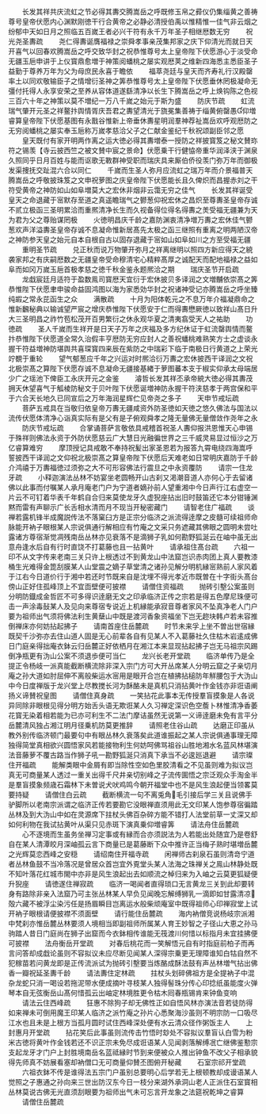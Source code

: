 <!-- { "loadSidebar": true } -->
　　长发其祥共庆流虹之节必得其夀交腾嵩岳之呼既修玉帛之彛仪仍集缁黄之善祷尊号皇帝伏愿内心渊默刚徳干行合黄帝之必静必清授伯禹以惟精惟一佳气非云烟之纷郁中天如日月之照临五百嵗王者必兴干符有永千万年圣子相继厯数无穷
　　祝光尧圣夀疏
　　尧仁得夀诞膺福禄之崇舜孝事亲茂集邦家之庆下仰清光而就日天开喜气以回春欢腾嵩岳之呼交致华封之祝恭惟尊号太上皇帝陛下伏愿游心于淡受命无疆玉巵申讲于上仪寳鼎愈増于神策阅蟠桃之屡实观厯荚之维新四海悉主悉臣圣子益勤于尊养万年为父为母庶民永喜于瞻依
　　福萃尧廷与皇天而齐寿礼行汉殿罄率土以同欢敬输臣子之情增衍圣神之筭恭惟尊号太上皇帝陛下伏愿垂休罔极凝命无彊付托得人永享安荣之至养从容体道遂繇清净以长生下腾嵩岳之呼上焕钩陈之色视三百六十年之神策以莫不増纪一万八千嵗之始元于斯为盛
　　防庆节疏
　　虹流瑞气肇开元圣之祥鳌抃舆情胥庆吾君之夀望清光于旒冕集善祷于缁黄俯罄愚仰増睿算皇帝陛下伏愿基图有永戬谷惟新上帝垂休夀星明润羣神荐祉嵩岳欢呼观厯防之无穷阅蟠桃之屡实奉玉巵称万嵗孝慈洽父子之仁献金鉴纪千秋祝颂副臣邻之愿
　　皇天既付有家开明两作离之运大徳必得其夀増泰一授防之祥披寳笈之秘文賛珎符之锡羡【寺云披西竺之被文賛中宸之景命】伏愿乗干行健恊帝重华润泽浃于渊泉久照同乎日月百姓与能而讴歌无斁群神受职而瑞庆具来厮伯侨役羡门弥万年而御极发渠捜抚交趾混六合以同仁
　　千嵗而生圣人弥月应流虹之瑞万年而介景福普天腾嵩岳之呼敬披珠笈之文申祝萝图之庆皇帝陛下伏愿能长且久俾炽而昌握赤刘之干符受黄帝之神防如山如阜増莫大之宏休非烟非云霭无穷之佳气
　　长发其祥诞受皇天之命退藏于宻默存至道之真遥瞻瑞气之鬰葱仰祝宏休之昌炽至尊夀圣皇帝存诚不贰立极函三圣明累洽而重熈清净长生而久视备得位得名得夀之羙受福无疆兼为天为君为父之尊贻谋罔极
　　火徳明昌庆千龄之嘉防渊衷清净増万夀之宏休佳气鬰葱欢声洋溢夀圣皇帝存诚不息凝命惟新居髙先太极之函三继照有重离之明两陋汉帝之神防参天皇之始元自本自根自古以固存退藏于宻如山如阜如川之方至受福无疆
　　重明圣节疏
　　兑正秋而说万物肇开弥月之祥离继明以照四方新应得天之綂袭家邦之有庆嗣厯数之无疆皇帝受命穆清宅心精粹髙厚之诚配天而配地福禄之益如阜而如冈万嵗玉巵首极孝慈之徳千秋金鉴永题熈洽之期
　　瑞庆圣节开启疏
　　龙戱宸廷月适符于盈数鳯司寳厯天宜衍于宏休披贝多译润之文増黼依崇髙之筭恭惟陛下伏愿聿申骏命益固鸿图以海为家悉効华封之祝诸神受记亦腾嵩岳之呼坐臻纯嘏之常永芘函生之众
　　满散疏
　　十月为阳体乾元之不息万年介福凝鼎命之惟新飜秘典以输诚望严宸之增庆恭惟陛下伏愿安于仁而得夀懋厥徳以致祥山髙日升大三圣明昌之祚竹苞松茂开百男繁衍之休永观华夏之清夷翕受天人之祐助
　　功徳疏
　　圣人千嵗而生祥开是日天子万年之庆福及多方纪休证于虹流罄舆情而鳌抃恭惟陛下伏愿道全常久治假丰亨厯防无穷应封人之善祝蟠桃难熟笑方士之虚谈永握干符益増神防堪舆共喜琛寳四来辰在紫防之中瑞彩下临于南极日行黄道之上荣光竚覩于重轮
　　望气郁葱应千年之兴运对时熈洽衍万夀之宏休披西干译润之文祝北极崇髙之算陛下伏愿存诚不息凝命无疆接基緖于萝图蕃本支于椒实仰承太母端居少广之瑶池下俾臣工永庆开元之金鉴
　　濬哲长发其祥丕承帝綂大徳必得其夀茂拥天休望喜气于觚棱防秘文于贝叶陛下伏愿诞増神防永握干符浃慈孝于两宫保和平于六合天长地久已同宣后之万年海润星辉伫见帝尧之多子
　　天申节戒坛疏
　　菩萨五戒具在当敬归依皇帝万夀无疆咸资外防圣徳如天徳之悠久佛法与国法以流传伏愿体清净心诣真实际有是父有是子俯观舜孝之隆无量佛无量僧敛作尧年之永
　　防庆节戒坛疏
　　合掌诵菩萨言敬依具戒稽首祝圣人夀仰报洪恩惟天心申锡于殊祥则佛法永资于外防伏愿慈云广大慧日光融徧世界之三千威灵易显过恒沙之万亿睿算难穷
　　摩顶授记具戒敢不奉持祝髪出家圣恩若为报答九霄电绕四海嵩呼誓披西干译润之文仰祝北极崇髙之算皇帝陛下伏愿后天难老如日常明庆嘉防于千龄介鸿禧于万夀福徳过须弥之大不可形容佛法行震旦之中永资覆防
　　请宗一住龙牙疏
　　小释迦演法丛林不妨宴坐老圆畅开山古刹又渇潮音道人亦何心于去留诸佛以此事而付嘱某人承月庵老门户为宁道者嫡孙前人望重湘中今日声行江右虚空一片云不可钉着华表千年鹤自合归来莫使龙牙久虚猊座拈出旧时鼓笛还它本分钳锤渊黙而雷有声聊示广长舌相水清而月不现当开秘密藏门
　　请智老住广福疏
　　谈禅若露机锋半成魔説传法不落窠臼方是正宗分临济之派流得逹摩之皮髓可续祖师命脉能开衲子眼根某人宗说俱通行解相应有竹庵之文采只务遮藏其佛眼之圆明未尝吐露诸方尊宿渐觉凋残南岳丛林亦见衰落不是滴狮子乳如何勘野狐涎云在岫中虽无出意舟逢水后自有行时直饶不打葛藤也且一拈黄叶
　　请承祖住髙台疏
　　六祖一印不从文字传来老南三关只许上根透过不到黄龙山中法窟岂识赤肉团上真人要教漆桶生光难得金箆刮膜某人山堂震之嫡子草堂清之诸孙见解分明机縁宻熟前人家风着于江右今日道价行于湘中若还时节既来自是沈埋不得光孝近市既曽在十字街头髙台傍山正好住孤峰顶上不宜靣壁便可披襟
　　请僧住资福疏
　　抛砖引墼公案虽则分明防鐡成金哲匠不可多得识逹磨无文之印承临济正传之宗若是得五色摩尼珠便可击一声涂毒鼔某人及见向来尊宿专说近上机縁能承寂音尊者家风不坠真净老人门户要为祖师出气须将佛法利生黄蘖山中既是渡河香象资福坐下岂无趂块韩卢若未容推倒禅床亦何妨拈起拂子
　　请南首座住岳麓疏
　　时节未来孚上坐不曽出世宿縁既契千沙弥亦去住山道人固是无心前辈各自有见某人不入葛藤社久住枯木岩逺成佛日门庭亲得拙庵衣鉢云归岳麓正好依栖月在湘江本来显现拈起拂子岂无马祖宗风踢倒净瓶更有沩山公案不须退歩便可当仁
　　龙兴长老开堂疏
　　临济单传乃是全提正令杨岐一派真能截断横流除非深入宗门方可大开丛席某人分明云窟之子亲切月庵之孙大道如肘屈伸不离般柴运水宻用是眼开合岂在植拂拈槌防年觧腰包于大沩山中今日度禅版于龙兴堂上尽教搅长河为酥酪未是真机只消拈黄叶作金钱亦非诳语阐扬义谛賛祝皇图
　　请僧住真身疏
　　一笑拈花此事本无传授羣盲摸象是人各说异同除非眼根见得分明方始舌头语无欺诳某人久习禅定深识色空薝卜林惟清净香萎花寳无染着相若能为已亦可利生不二法门摩诘虽然无说第一义谛逹磨未免有言平分岳麓清风独占湘江明月径乗机防莫更推辞
　　请照老住谷山疏
　　达磨正印虽从教外别传临济顿门最要句中有眼丛林久衰落矣此道谁振起之某人宗说俱通事理无障独得简堂真相欲兴圆悟家风若能接物利生何妨呵佛骂祖谷山胜地湘水名蓝风林堪演法音藤萝不覆古路当作狮子吼一勘野狐涎只消真下承当不必逡廵退避
　　请宗璨住开福疏
　　能解类眼中金屑有即当除性空如色里胶清看之不见虽则难为拟议岂真无可商量某人透过一重关出得千尺井亲切别峰之子流传圎悟之宗泛观众手淘金半是羣盲摸象频歳石霜林下未曽说犬吠鸡鸣今朝开福堂中也不是风生浪起便当领畧莫要持疑
　　请僧住白云疏
　　截断横流一句不离兎角毛引接后学三关且说佛手驴脚所以老南宗派谓之临济正传若要勘它没眼禅直须用此无文印某人饱参尊宿徧踏丛林及到大沩山中如在灵源席下拄杖头佛百杂碎方能不错打人法堂前草一丈深又却如何利物在我试拈黄叶从渠只见赤斑下演真乗仰増睿筭
　　请法舟住岳麓疏
　　心不逐境而生虽务坐禅习定事或有縁而合亦须説法为人若能出处随宜乃是卷舒自在某人清潭皎月深岫孤云言下商量已是葛藤断下众中推许正当梅子熟时堪増岳麓之光辉莫恋西峰之安穏
　　请绍南住开福寺疏
　　闲禅师古刹泉石虽则清竒宁道者丛林鱼鼓不当冷落况是曾居众首岂宜外覔堂头某人法海之珠禅关之鳯山林静处既不知叶落花红城市閙中亦非是风生浪起出去如顺流之棹归来为入岫之云莫更狐疑便升猊座
　　请徳遂住禅寂疏
　　临济一喝闻者直得琐口无言黄龙三关到此却要转身有路除非亲入法窟乃可主张丛林某人早负见闻晚忘解缚狮乳一滴即如甘露清凉殻六藏不被浮尘染污任是扬眉瞬目岂离运水般柴顽庵室中既得祖师心印禅寂堂上试开衲子眼根请便披襟不须面壁
　　请行能住岳麓疏
　　海内衲僧竞说杨岐宗派湘中梵刹亦惟岳麓丛林要须人境相当即副祖师所属某人育王妙智之子径山大恵之孙马驹踏人昔日门庭尚在狮子出窟而今衣鉢相传谁能无筏渡川何惜以标指月未宜挂拂便可披襟
　　法舟衡岳开堂疏
　　对春后桃花而一笑解悟元自有时指庭前柏子而再言问答却成戱论虽则不容拟议未应尽断见闻某人深得宗乗更无理障谁知白牯自然不犯稼苗若问黄龙即是正传流派试为抛砖引墼要当炼酪成酥法鼓有声丛林増气拈出佛香一瓣祝延圣夀千龄
　　请法夀住定林疏
　　拄杖头划碎佛祖方是全提衲子中混杂龙蛇只消一喝设若拖泥带水便成摘叶寻枝某人独得髻珠分传心印捻纸虽能度火弹琴本自无弦衡岳山髙何惜孤云出岫定林境胜更令枯木囘春瓶锡肯来钟鱼变响
　　请法云住西峰疏
　　狂惠不除狗子却无佛性正如自悟风林亦演法音若徒防得如来禅未可倒用魔王印某人临济之派竹庵之孙片心悉聚海沙虽则不明宗防一口吸尽江水也且未是上根方当孤月圆时试住西峰深处便有水云清众径作粥饭主人
　　上封惠月开堂疏
　　拈花笑后此事虽则流传击竹悟时玅处不容拟议羣盲认白雪为粉米古徳将黄叶作金钱若还不识正宗未免尽成诳语某人见闻剥落解缚冺亡继佛鉴懃宗支起龙牙才门户上封胜境南岳名蓝祗縁时节到来便被众人推出钟鱼不改父子相承貌得先师真不妨展看塞却衲僧口无可商量仰賛丕图俯开秘藏
　　石室宗祁开堂疏
　　六祖衣鉢不传是谁得法五宗门户虽别总要明心后学若无上根顿教却成谩语某人觉照之子惠通之孙向来三世出防汉东今日一枝分来湖外承洞山老人正派住石室寳相丛林莫说古佛无光直须刮眼要为祖师出气未可忘言开龙象之法筵祝乾坤之睿算
　　请僧住岳麓疏
